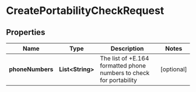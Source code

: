 

# CreatePortabilityCheckRequest


## Properties

Name | Type | Description | Notes
------------ | ------------- | ------------- | -------------
**phoneNumbers** | **List&lt;String&gt;** | The list of +E.164 formatted phone numbers to check for portability |  [optional]




